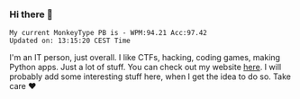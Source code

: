 ### Hi there 👋
<!-- PB START -->
```
My current MonkeyType PB is - WPM:94.21 Acc:97.42
Updated on: 13:15:20 CEST Time
```
<!-- PB END -->
I'm an IT person, just overall. I like CTFs, hacking, coding games, making Python apps. Just a lot of stuff.
You can check out my website [here](https://skill3472.github.io/).
I will probably add some interesting stuff here, when I get the idea to do so. Take care ❤️
